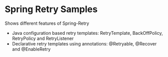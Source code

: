 # Spring Retry Samples

Shows different features of Spring-Retry
- Java configuration based retry templates: RetryTemplate, BackOffPolicy, RetryPolicy and RetryListener
- Declarative retry templates using annotations: @Retryable, @Recover and @EnableRetry
